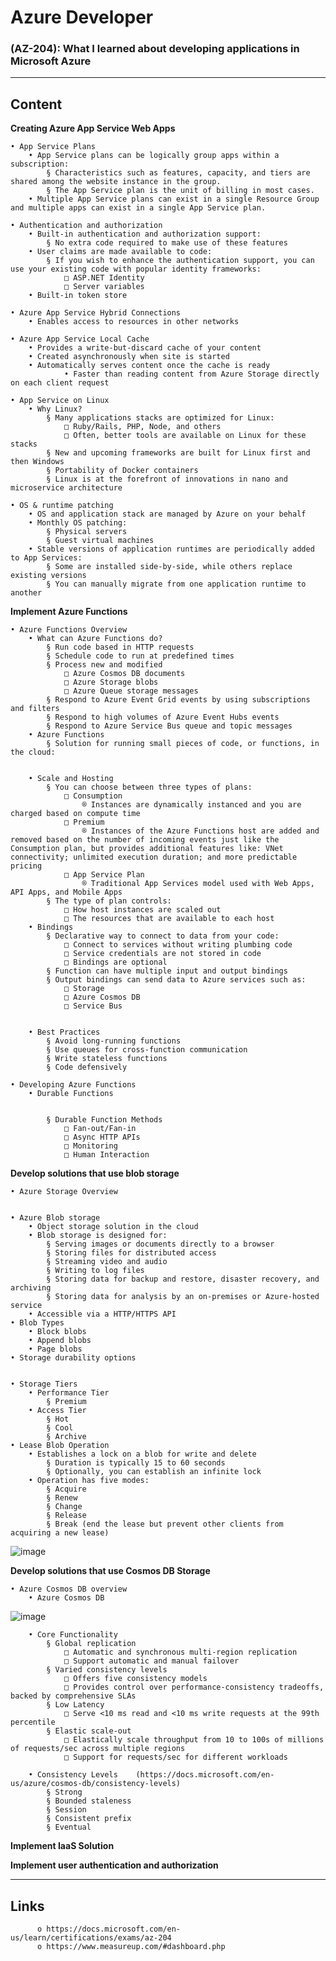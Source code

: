 # Azure Developer

### (AZ-204): What I learned about developing applications in Microsoft Azure 
________________________
## Content

**Creating Azure App Service Web Apps**

	• App Service Plans
		• App Service plans can be logically group apps within a subscription:
			§ Characteristics such as features, capacity, and tiers are shared among the website instance in the group.
			§ The App Service plan is the unit of billing in most cases.
		• Multiple App Service plans can exist in a single Resource Group and multiple apps can exist in a single App Service plan.
		
	• Authentication and authorization
		• Built-in authentication and authorization support:
			§ No extra code required to make use of these features
		• User claims are made available to code:
			§ If you wish to enhance the authentication support, you can use your existing code with popular identity frameworks:
				□ ASP.NET Identity
				□ Server variables
		• Built-in token store

	• Azure App Service Hybrid Connections
		• Enables access to resources in other networks

	• Azure App Service Local Cache
		• Provides a write-but-discard cache of your content
		• Created asynchronously when site is started
		• Automatically serves content once the cache is ready
                • Faster than reading content from Azure Storage directly on each client request
		
	• App Service on Linux
		• Why Linux?
			§ Many applications stacks are optimized for Linux:
				□ Ruby/Rails, PHP, Node, and others
				□ Often, better tools are available on Linux for these stacks
			§ New and upcoming frameworks are built for Linux first and then Windows
			§ Portability of Docker containers
			§ Linux is at the forefront of innovations in nano and microservice architecture

	• OS & runtime patching
		• OS and application stack are managed by Azure on your behalf
		• Monthly OS patching:
			§ Physical servers
			§ Guest virtual machines
		• Stable versions of application runtimes are periodically added to App Services:
			§ Some are installed side-by-side, while others replace existing versions
			§ You can manually migrate from one application runtime to another
			

**Implement Azure Functions**

	• Azure Functions Overview
		• What can Azure Functions do?
			§ Run code based in HTTP requests
			§ Schedule code to run at predefined times
			§ Process new and modified
				□ Azure Cosmos DB documents
				□ Azure Storage blobs
				□ Azure Queue storage messages
			§ Respond to Azure Event Grid events by using subscriptions and filters
			§ Respond to high volumes of Azure Event Hubs events
			§ Respond to Azure Service Bus queue and topic messages
		• Azure Functions
			§ Solution for running small pieces of code, or functions, in the cloud:
						

		• Scale and Hosting
			§ You can choose between three types of plans:
				□ Consumption
					® Instances are dynamically instanced and you are charged based on compute time
				□ Premium
					® Instances of the Azure Functions host are added and removed based on the number of incoming events just like the Consumption plan, but provides additional features like: VNet connectivity; unlimited execution duration; and more predictable pricing
				□ App Service Plan
					® Traditional App Services model used with Web Apps, API Apps, and Mobile Apps
			§ The type of plan controls:
				□ How host instances are scaled out
				□ The resources that are available to each host
		• Bindings
			§ Declarative way to connect to data from your code:
				□ Connect to services without writing plumbing code
				□ Service credentials are not stored in code
				□ Bindings are optional
			§ Function can have multiple input and output bindings
			§ Output bindings can send data to Azure services such as:
				□ Storage
				□ Azure Cosmos DB
				□ Service Bus
					

		• Best Practices
			§ Avoid long-running functions
			§ Use queues for cross-function communication
			§ Write stateless functions
			§ Code defensively
			
	• Developing Azure Functions
		• Durable Functions
					

			§ Durable Function Methods
				□ Fan-out/Fan-in
				□ Async HTTP APIs
				□ Monitoring
				□ Human Interaction


**Develop solutions that use blob storage**

	• Azure Storage Overview
				

	• Azure Blob storage
		• Object storage solution in the cloud
		• Blob storage is designed for:
			§ Serving images or documents directly to a browser
			§ Storing files for distributed access
			§ Streaming video and audio
			§ Writing to log files
			§ Storing data for backup and restore, disaster recovery, and archiving
			§ Storing data for analysis by an on-premises or Azure-hosted service
		• Accessible via a HTTP/HTTPS API
	• Blob Types
		• Block blobs
		• Append blobs
		• Page blobs
	• Storage durability options
			
	
	• Storage Tiers
		• Performance Tier
			§ Premium
		• Access Tier
			§ Hot
			§ Cool
			§ Archive
	• Lease Blob Operation
		• Establishes a lock on a blob for write and delete
			§ Duration is typically 15 to 60 seconds
			§ Optionally, you can establish an infinite lock
		• Operation has five modes:
			§ Acquire
			§ Renew
			§ Change
			§ Release
			§ Break (end the lease but prevent other clients from acquiring a new lease)

![image](https://user-images.githubusercontent.com/81177008/122333793-82164280-ceed-11eb-800c-5b9a5f62d4ef.png)


**Develop solutions that use Cosmos DB Storage**

	• Azure Cosmos DB overview
		• Azure Cosmos DB
![image](https://user-images.githubusercontent.com/81177008/122485641-454d5880-cf8c-11eb-8fd3-6d37a6f100cc.png)
		
		• Core Functionality
			§ Global replication
				□ Automatic and synchronous multi-region replication
				□ Support automatic and manual failover
			§ Varied consistency levels
				□ Offers five consistency models
				□ Provides control over performance-consistency tradeoffs, backed by comprehensive SLAs
			§ Low Latency
				□ Serve <10 ms read and <10 ms write requests at the 99th percentile
			§ Elastic scale-out
				□ Elastically scale throughput from 10 to 100s of millions of requests/sec across multiple regions
				□ Support for requests/sec for different workloads
				
		• Consistency Levels    (https://docs.microsoft.com/en-us/azure/cosmos-db/consistency-levels)
			§ Strong
			§ Bounded staleness
			§ Session
			§ Consistent prefix
			§ Eventual
			

**Implement IaaS Solution**

**Implement user authentication and authorization**
          
________________________
## Links

          o https://docs.microsoft.com/en-us/learn/certifications/exams/az-204
          o https://www.measureup.com/#dashboard.php
